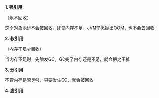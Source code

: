 __1. 强引用__

（永不回收）

这个对象永远不会被回收，即使内存不足，JVM宁愿抛出OOM，也不会去回收

__2. 软引用__

（内存不足才回收）

当内存不足时，先触发GC，GC完了内存还是不足，就会把之干掉

__3. 弱引用__

不管内存是否足够，只要发生GC，就会被回收

__4. 虚引用__